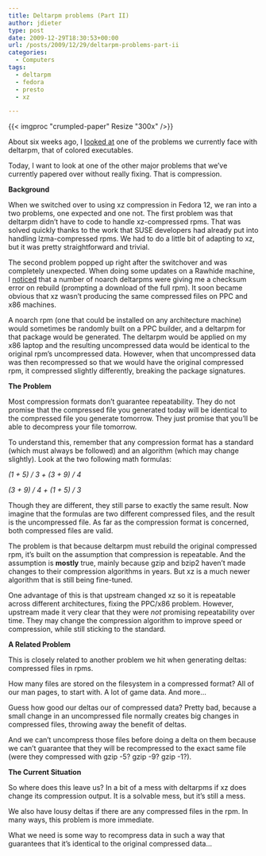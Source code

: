 ```yaml
---
title: Deltarpm problems (Part II)
author: jdieter
type: post
date: 2009-12-29T18:30:53+00:00
url: /posts/2009/12/29/deltarpm-problems-part-ii
categories:
  - Computers
tags:
  - deltarpm
  - fedora
  - presto
  - xz

---
```

{{< imgproc "crumpled-paper" Resize "300x" />}}

About six weeks ago, I [looked at][2] one of the problems we currently face with deltarpm, that of colored executables.

Today, I want to look at one of the other major problems that we&#8217;ve currently papered over without really fixing. That is compression.

**Background**
  
When we switched over to using xz compression in Fedora 12, we ran into a two problems, one expected and one not. The first problem was that deltarpm didn&#8217;t have to code to handle xz-compressed rpms. That was solved quickly thanks to the work that SUSE developers had already put into handling lzma-compressed rpms. We had to do a little bit of adapting to xz, but it was pretty straightforward and trivial.

The second problem popped up right after the switchover and was completely unexpected. When doing some updates on a Rawhide machine, I [noticed][3] that a number of noarch deltarpms were giving me a checksum error on rebuild (prompting a download of the full rpm). It soon became obvious that xz wasn&#8217;t producing the same compressed files on PPC and x86 machines.

A noarch rpm (one that could be installed on any architecture machine) would sometimes be randomly built on a PPC builder, and a deltarpm for that package would be generated. The deltarpm would be applied on my x86 laptop and the resulting uncompressed data would be identical to the original rpm&#8217;s uncompressed data. However, when that uncompressed data was then recompressed so that we would have the original compressed rpm, it compressed slightly differently, breaking the package signatures.

**The Problem**
  
Most compression formats don&#8217;t guarantee repeatability. They do not promise that the compressed file you generated today will be identical to the compressed file you generate tomorrow. They just promise that you&#8217;ll be able to decompress your file tomorrow.

To understand this, remember that any compression format has a standard (which must always be followed) and an algorithm (which may change slightly). Look at the two following math formulas:

_(1 + 5) / 3 + (3 + 9) / 4_
  
_(3 + 9) / 4 + (1 + 5) / 3_

Though they are different, they still parse to exactly the same result. Now imagine that the formulas are two different compressed files, and the result is the uncompressed file. As far as the compression format is concerned, both compressed files are valid.

The problem is that because deltarpm must rebuild the original compressed rpm, it&#8217;s built on the assumption that compression is repeatable. And the assumption is **mostly** true, mainly because gzip and bzip2 haven&#8217;t made changes to their compression algorithms in years. But xz is a much newer algorithm that is still being fine-tuned.

One advantage of this is that upstream changed xz so it is repeatable across different architectures, fixing the PPC/x86 problem. However, upstream made it very clear that they were _not_ promising repeatability over time. They may change the compression algorithm to improve speed or compression, while still sticking to the standard.

**A Related Problem**
  
This is closely related to another problem we hit when generating deltas: compressed files in rpms.

How many files are stored on the filesystem in a compressed format? All of our man pages, to start with. A lot of game data. And more&#8230;

Guess how good our deltas our of compressed data? Pretty bad, because a small change in an uncompressed file normally creates big changes in compressed files, throwing away the benefit of deltas.

And we can&#8217;t uncompress those files before doing a delta on them because we can&#8217;t guarantee that they will be recompressed to the exact same file (were they compressed with gzip -5? gzip -9? gzip -1?).

**The Current Situation**
  
So where does this leave us? In a bit of a mess with deltarpms if xz does change its compression output. It is a solvable mess, but it&#8217;s still a mess.

We also have lousy deltas if there are any compressed files in the rpm. In many ways, this problem is more immediate.

What we need is some way to recompress data in such a way that guarantees that it&#8217;s identical to the original compressed data&#8230;

 [2]: /posts/2009/11/16/deltarpm-problems-part-i/
 [3]: http://osdir.com/ml/fedora-devel-list/2009-09/msg00438.html
